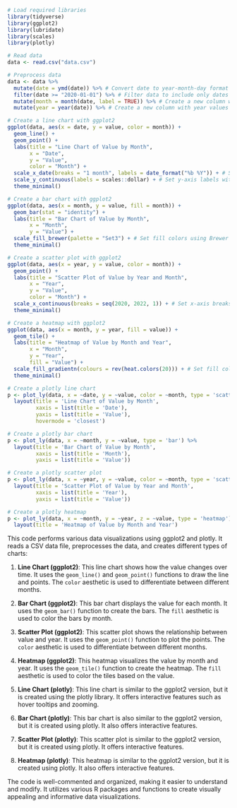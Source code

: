 ```r
# Load required libraries
library(tidyverse)
library(ggplot2)
library(lubridate)
library(scales)
library(plotly)

# Read data
data <- read.csv("data.csv")

# Preprocess data
data <- data %>%
  mutate(date = ymd(date)) %>% # Convert date to year-month-day format
  filter(date >= "2020-01-01") %>% # Filter data to include only dates from 2020 onwards
  mutate(month = month(date, label = TRUE)) %>% # Create a new column with month names
  mutate(year = year(date)) %>% # Create a new column with year values

# Create a line chart with ggplot2
ggplot(data, aes(x = date, y = value, color = month)) +
  geom_line() +
  geom_point() +
  labs(title = "Line Chart of Value by Month",
       x = "Date",
       y = "Value",
       color = "Month") +
  scale_x_date(breaks = "1 month", labels = date_format("%b %Y")) + # Set x-axis breaks and labels
  scale_y_continuous(labels = scales::dollar) + # Set y-axis labels with dollar sign
  theme_minimal()

# Create a bar chart with ggplot2
ggplot(data, aes(x = month, y = value, fill = month)) +
  geom_bar(stat = "identity") +
  labs(title = "Bar Chart of Value by Month",
       x = "Month",
       y = "Value") +
  scale_fill_brewer(palette = "Set3") + # Set fill colors using Brewer's Set3 palette
  theme_minimal()

# Create a scatter plot with ggplot2
ggplot(data, aes(x = year, y = value, color = month)) +
  geom_point() +
  labs(title = "Scatter Plot of Value by Year and Month",
       x = "Year",
       y = "Value",
       color = "Month") +
  scale_x_continuous(breaks = seq(2020, 2022, 1)) + # Set x-axis breaks
  theme_minimal()

# Create a heatmap with ggplot2
ggplot(data, aes(x = month, y = year, fill = value)) +
  geom_tile() +
  labs(title = "Heatmap of Value by Month and Year",
       x = "Month",
       y = "Year",
       fill = "Value") +
  scale_fill_gradientn(colours = rev(heat.colors(20))) + # Set fill colors using heat.colors gradient
  theme_minimal()

# Create a plotly line chart
p <- plot_ly(data, x = ~date, y = ~value, color = ~month, type = 'scatter', mode = 'lines') %>%
  layout(title = 'Line Chart of Value by Month',
         xaxis = list(title = 'Date'),
         yaxis = list(title = 'Value'),
         hovermode = 'closest')

# Create a plotly bar chart
p <- plot_ly(data, x = ~month, y = ~value, type = 'bar') %>%
  layout(title = 'Bar Chart of Value by Month',
         xaxis = list(title = 'Month'),
         yaxis = list(title = 'Value'))

# Create a plotly scatter plot
p <- plot_ly(data, x = ~year, y = ~value, color = ~month, type = 'scatter', mode = 'markers') %>%
  layout(title = 'Scatter Plot of Value by Year and Month',
         xaxis = list(title = 'Year'),
         yaxis = list(title = 'Value'))

# Create a plotly heatmap
p <- plot_ly(data, x = ~month, y = ~year, z = ~value, type = 'heatmap') %>%
  layout(title = 'Heatmap of Value by Month and Year')
```

This code performs various data visualizations using ggplot2 and plotly. It reads a CSV data file, preprocesses the data, and creates different types of charts:

1. **Line Chart (ggplot2)**: This line chart shows how the value changes over time. It uses the `geom_line()` and `geom_point()` functions to draw the line and points. The `color` aesthetic is used to differentiate between different months.

2. **Bar Chart (ggplot2)**: This bar chart displays the value for each month. It uses the `geom_bar()` function to create the bars. The `fill` aesthetic is used to color the bars by month.

3. **Scatter Plot (ggplot2)**: This scatter plot shows the relationship between value and year. It uses the `geom_point()` function to plot the points. The `color` aesthetic is used to differentiate between different months.

4. **Heatmap (ggplot2)**: This heatmap visualizes the value by month and year. It uses the `geom_tile()` function to create the heatmap. The `fill` aesthetic is used to color the tiles based on the value.

5. **Line Chart (plotly)**: This line chart is similar to the ggplot2 version, but it is created using the plotly library. It offers interactive features such as hover tooltips and zooming.

6. **Bar Chart (plotly)**: This bar chart is also similar to the ggplot2 version, but it is created using plotly. It also offers interactive features.

7. **Scatter Plot (plotly)**: This scatter plot is similar to the ggplot2 version, but it is created using plotly. It offers interactive features.

8. **Heatmap (plotly)**: This heatmap is similar to the ggplot2 version, but it is created using plotly. It also offers interactive features.

The code is well-commented and organized, making it easier to understand and modify. It utilizes various R packages and functions to create visually appealing and informative data visualizations.